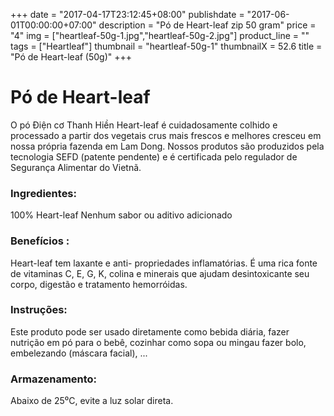 +++
date = "2017-04-17T23:12:45+08:00"
publishdate = "2017-06-01T00:00:00+07:00"
description = "Pó de Heart-leaf zip 50 gram"
price = "4"
img = ["heartleaf-50g-1.jpg","heartleaf-50g-2.jpg"]
product_line = ""
tags = ["Heartleaf"]
thumbnail = "heartleaf-50g-1"
thumbnailX = 52.6
title = "Pó de Heart-leaf (50g)"
+++

# Pó de Heart-leaf

O pó Điện cơ Thanh Hiền Heart-leaf é cuidadosamente colhido e processado a partir dos vegetais crus mais frescos e melhores
cresceu em nossa própria fazenda em Lam Dong. Nossos produtos são produzidos pela tecnologia SEFD (patente pendente) e
é certificada pelo regulador de Segurança Alimentar do Vietnã.


### Ingredientes:
100% Heart-leaf
Nenhum sabor ou aditivo adicionado

### Benefícios :
Heart-leaf tem laxante e anti-
propriedades inflamatórias. É uma rica
fonte de vitaminas C, E, G, K, colina
e minerais que ajudam desintoxicante
seu corpo, digestão e tratamento
hemorróidas.

### Instruções:
Este produto pode ser usado diretamente como
bebida diária, fazer nutrição em pó
para o bebê, cozinhar como sopa ou mingau
fazer bolo, embelezando (máscara facial), ...

### Armazenamento:
Abaixo de 25⁰C, evite a luz solar direta.
